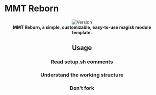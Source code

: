# MMT Reborn

<div align="center">
  <!-- Version -->
    <img src="https://img.shields.io/badge/Version-v1.4-blue.svg?longCache=true&style=popout-square"
      alt="Version" />

<div align="center">
  <strong>MMT Reborn, a simple, customizable, easy-to-use magisk module template.
</div>

## Usage
### Read setup.sh comments
### Understand the working structure
### Don't fork
